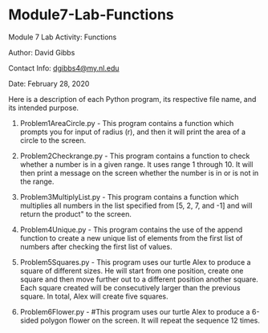# Module7-Lab-Functions
Module 7 Lab Activity: Functions

Author: David Gibbs

Contact Info: dgibbs4@my.nl.edu

Date: February 28, 2020

Here is a description of each Python program, its respective file name, and its intended purpose.

1.	Problem1AreaCircle.py - This program contains a function which prompts you for input of radius (r), and then it will print the area of a circle to the screen.

2.	Problem2Checkrange.py - This program contains a function to check whether a number is in a given range. It uses range 1 through 10. It will then print a message on the screen whether the number is in or is not in the range.

3.	Problem3MultiplyList.py - This program contains a function which multiplies all numbers in the list specified from [5, 2, 7, and -1] and will return the product" to the screen.

4.	Problem4Unique.py - This program contains the use of the append function to create a new unique list of elements from the first list of numbers after checking the first list of values.

5.	Problem5Squares.py - This program uses our turtle Alex to produce a square of different sizes. He will start from one position, create one square and then move further out to a different position another square. Each square created will be consecutively larger than the previous square. In total, Alex will create five squares.

6.	Problem6Flower.py - #This program uses our turtle Alex to produce a 6-sided polygon
flower on the screen. It will repeat the sequence 12 times.
